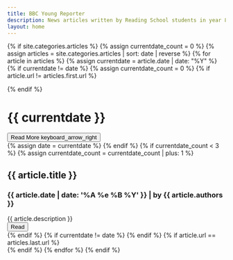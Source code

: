 ```yaml
---
title: BBC Young Reporter
description: News articles written by Reading School students in year 8
layout: home
---
```


{% if site.categories.articles %}
{% assign currentdate_count = 0 %}
{% assign articles = site.categories.articles | sort: date | reverse %}
{% for article in articles %}
{% assign currentdate = article.date | date: "%Y" %}
{% if currentdate != date %}
{% assign currentdate_count = 0 %}
{% if article.url != articles.first.url %}
    </div>
</div>
<div class="splitter"></div>
{% endif %}
<div class="article-section parallax-section" data-jarallax data-speed="0.4" style="background-image: url('/images/backgrounds/{{ currentdate }}.jpg');">
    <div class="article-section-header">
        <h1>{{ currentdate }}</h1>
        <button class="mdc-button " data-mdc-auto-init="MDCRipple" onclick="window.location='/{{ currentdate }}';">Read More <span class="material-icons">keyboard_arrow_right</span></button>
    </div>
    <div class="articles">
{% assign date = currentdate %}
{% endif %}
{% if currentdate_count < 3 %}
{% assign currentdate_count = currentdate_count | plus: 1 %}
<div class="mdc-card">
    <div class="mdc-card__media mdc-card__media--16-9" style="background-image: url('/images/{{ article.url | relative_url | remove: '.html' | replace: '/', '-' | remove: '-articles-' }}.jpg');"></div>
    <div class="mdc-card-content">
        <h2 class="mdc-typography--headline6">{{ article.title }}</h2>
        <h3 class="mdc-typography--subtitle2">
            <time class="timeago" datetime="{{ article.date | date: '%Y-%m-%d' }}T{{ article.date | date: '%H:%M:%S' }}">{{ article.date | date: '%A %e %B %Y' }}</time>
            | by {{ article.authors }}
        </h3>
    </div>
    <div class="mdc-typography--body2">{{ article.description }}</div>
    <div class="mdc-card__actions">
        <div class="mdc-card__action-buttons">
            <button class="mdc-button mdc-card__action mdc-card__action--button" data-mdc-auto-init="MDCRipple" onclick="window.location='{{ article.url | relative_url }}';">Read</button>
        </div>
    </div>
</div>
{% endif %}
{% if currentdate != date %}
{% endif %}
{% if article.url == articles.last.url %}
    </div>
</div>
{% endif %}
{% endfor %}
{% endif %}